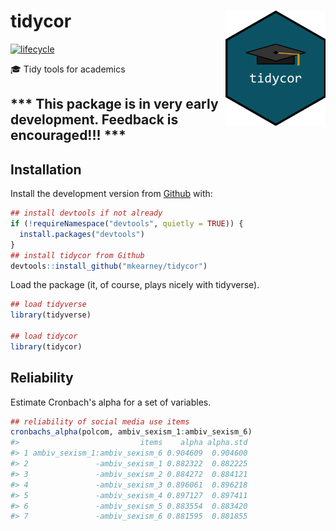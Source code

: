 
<!-- README.md is generated from README.Rmd. Please edit that file -->
tidycor <img src="man/figures/logo.png" width="160px" align="right" />
======================================================================

[![lifecycle](https://img.shields.io/badge/lifecycle-experimental-orange.svg)](https://www.tidyverse.org/lifecycle/#experimental)

🎓 Tidy tools for academics

\*\*\* This package is in very early development. Feedback is encouraged!!! \*\*\*
----------------------------------------------------------------------------------

Installation
------------

<!-- You can install the released version of tidycor from [CRAN](https://CRAN.R-project.org) with:

``` r
install.packages("tidycor")
```
-->
Install the development version from [Github](https://github.com/mkearney/tidycor) with:

``` r
## install devtools if not already
if (!requireNamespace("devtools", quietly = TRUE)) {
  install.packages("devtools")
}
## install tidycor from Github
devtools::install_github("mkearney/tidycor")
```

Load the package (it, of course, plays nicely with tidyverse).

``` r
## load tidyverse
library(tidyverse)

## load tidycor
library(tidycor)
```

Reliability
-----------

Estimate Cronbach's alpha for a set of variables.

``` r
## reliability of social media use items
cronbachs_alpha(polcom, ambiv_sexism_1:ambiv_sexism_6)
#>                           items    alpha alpha.std
#> 1 ambiv_sexism_1:ambiv_sexism_6 0.904609  0.904600
#> 2               -ambiv_sexism_1 0.882322  0.882225
#> 3               -ambiv_sexism_2 0.884272  0.884121
#> 4               -ambiv_sexism_3 0.896061  0.896218
#> 5               -ambiv_sexism_4 0.897127  0.897411
#> 6               -ambiv_sexism_5 0.883554  0.883420
#> 7               -ambiv_sexism_6 0.881595  0.881855
```
